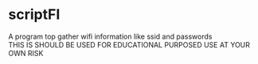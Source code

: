 # scriptFI
A program top gather wifi information like ssid and passwords\
THIS IS SHOULD BE USED FOR EDUCATIONAL PURPOSED USE AT YOUR OWN RISK
